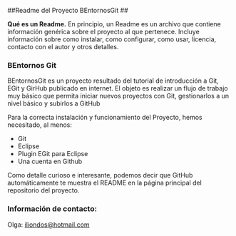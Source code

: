 ##Readme del Proyecto BEntornosGit ##

**Qué es un Readme.** En principio, un Readme es un archivo que contiene información genérica sobre el proyecto al que pertenece. Incluye información sobre como instalar, como configurar, como usar, licencia, contacto con el autor y otros detalles. 

### BEntornos Git ###

BEntornosGit es un proyecto resultado del tutorial de introducción a Git, EGit y GirHub publicado en internet. El objeto es realizar un flujo de trabajo muy básico que permita iniciar nuevos proyectos con Git, gestionarlos a un nivel básico y subirlos a GitHub

Para la correcta instalación y funcionamiento del Proyecto, hemos necesitado, al menos: 

- Git
- Eclipse
- Plugin EGit para Eclipse
- Una cuenta en Github


Como detalle curioso e interesante, podemos decir que GitHub automáticamente te muestra el README en la página principal del repositorio del proyecto. 

### Información de contacto:  ###

Olga: iliondos@hotmail.com

